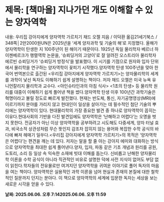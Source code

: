 # **제목: [책마을] 지나가던 개도 이해할 수 있는 양자역학**

  내용: 우리집 강아지에게 양자역학 가르치기 채드 오젤 지음 / 이덕환 옮김21세기북스 / 348쪽│2만2000원UN은 2025년을 ‘세계 양자과학 및 기술의 해’로 지정했다. 올해가 양자역학이 탄생한 지 100주년이 된 해이기 때문이다. 1925년 독일 물리학자 베르너 하이젠베르크가 행렬역학 논문을, ‘슈뢰딩거의 고양이’로 잘 알려진 오스트리아 물리학자 에르빈 슈뢰딩거가 ‘슈뢰딩거 방정식’을 발표했다. 이 시기를 기점으로 원자와 입자 단위에서 물리학을 연구하는 양자역학이 꽃피기 시작했다.양자역학 탄생 100주년을 맞아 한국어 번역본으로 출간된 <우리집 강아지에게 양자역학 가르치기>는 양자물리학의 세계를 과학이 낯선 독자도 이해하기 쉽게 설명하는 책이다. 저자 채드 오젤은 미국 뉴욕 유니언칼리지 물리학과 교수다. <아인슈타인과의 아침 식사> <1초의 탄생> 등 물리학 원리를 대중이 이해하기 쉽게 풀어낸 책을 썼다.양자역학 탄생 이후 100년간 과학기술은 혁명이라고 불릴 정도로 빠르게 발전했다. 현재는 반도체, 통신, 자기공명영상(MRI)에 이르기까지 분야를 가리지 않고 현대인이 일상을 살아가는 데 필수적인 첨단 기술의 뿌리에는 양자역학이 있다. 현대물리학의 가장 중요한 발견 중 하나로 양자역학이 꼽히는 이유다.현대사회의 기반을 다진 발견임에도 양자역학은 ‘난해하고 어렵다’는 오명을 벗지 못한다. 전공자가 아닌 이상 양자역학을 공부하려고 시도해도 다중세계, 양자 터널 효과, 비국소적 상관성처럼 무슨 뜻인지 감조차 잡히지 않는 용어와 복잡한 수학 공식의 바다에 빠져 헤매기 일쑤다.<우리집 강아지에게 양자역학 가르치기>의 목적은 ‘양자역학은 어렵다’는 편견을 깨는 데 있다. 저자는 말을 할 줄 아는 강아지 에미와 대화하는 방식으로 양자역학을 최대한 쉽게 풀어낸다.양자, 입자, 파동 같은 기초 개념과 원리를 공원, 도토리, 소리 등 일상 속 익숙한 소재에 빗대 이해를 돕는다. 신비롭고 난해한 양자물리학 이론을 수학 공식이 아니라 직관적인 비유로 설명한 덕에 사전 지식이 없어도 부담 없이 읽힌다.학자들의 전유물로만 여겨지던 양자역학을 귀여운 이야기로 풀어 독자의 마음을 여는 책이다. 양자역학은 실용적인 과학 이론을 넘어 현실과 존재의 본질에 대한 철학적인 질문까지 던지는 분야다. 이 책으로 양자역학의 세계에 입문한 독자는 세상을 보는 새로운 시각을 얻을 수 있다.

  **날짜: 2025.06.06. 오후 7:142025.06.06. 오후 11:59**